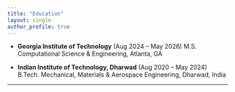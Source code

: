 ```yaml
---
title: "Education"
layout: single
author_profile: true
---
```



- **Georgia Institute of Technology** (Aug 2024 – May 2026)
M.S. Computational Science & Engineering, Atlanta, GA


- **Indian Institute of Technology, Dharwad** (Aug 2020 – May 2024)
B.Tech. Mechanical, Materials & Aerospace Engineering, Dharwad, India


---
